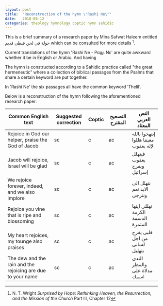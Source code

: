 ```yaml
---
layout: post
title:  "Reconstruction of the hymn \"Rashi Ne\""
date:   2018-08-12
categories: theology hymnology coptic hymn sahidic
---
```


This is a brief summary of a research paper by Mina Safwat Haleem entitled جولة في لحن قبطي قديم which can be consulted for more details [^1].

Current translations of the hymn 'Rashi Ne - Ραϣι Νε' are quite awkward whether it be in English or Arabic. And having 

The hymn is constructed according to a Sahidic practice called "the great hermeneutic" where a collection of biblical passages from the Psalms that share a certain keyword are put together. 
<!--excerpt-->
In 'Rashi Ne' the six passages all have the common keyword 'Thelil'.

Below is a reconstruction of the hymn following the aforementioned research paper:

| Common English text | Suggested correction | Coptic | التصحيح المقترح | النص العربي المعتاد |
| ------------------- | -------------------- | ------ | -------------------- | ----------------|
| Rejoice in God our helper, praise the God of Jacob | sc | c | ac | إبتهجوا بالله معيننا هللوا لإله يعقوب |
| Jacob will rejoice, Israel will be glad | sc | c | ac | فيتهلل يعقوب ويفرح إسرائيل |
| We rejoice forever, indeed, and we also implore | sc | c | ac | نتهلل الى الابد نعم ونترجى |
| Rejoice you vine that is ripe and blossoming | sc | c | ac | تهللى ايتها الكرمة الدسمة المثمرة |
| My heart rejoices, my tounge also praises | sc | c | ac | قلبى يفرح من اجل لسانى بتهليل |
| The dew and the rain and the rejoicing are due to your name | sc | c | ac | الندى والمطر مدلاة على اسمك |



[^1]: N. T. Wright _Surprised by Hope: Rethinking Heaven, the Resurrection, and the Mission of the Church_ Part III, Chapter 12
